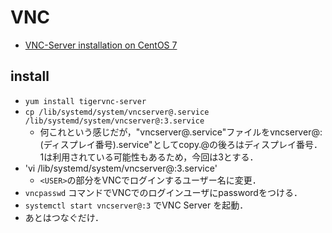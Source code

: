 # VNC

- [VNC-Server installation on CentOS 7](https://www.howtoforge.com/vnc-server-installation-on-centos-7)

## install
  - `yum install tigervnc-server`
  - `cp /lib/systemd/system/vncserver@.service /lib/systemd/system/vncserver@:3.service`
    - 何これという感じだが，"vncserver@.service"ファイルをvncserver@:(ディスプレイ番号).service"としてcopy.@の後ろはディスプレイ番号．1は利用されている可能性もあるため，今回は3とする．
  - 'vi /lib/systemd/system/vncserver@:3.service'
    - `<USER>`の部分をVNCでログインするユーザー名に変更．
  -  `vncpasswd` コマンドでVNCでのログインユーザにpasswordをつける．
  - `systemctl start vncserver@:3` でVNC Server を起動．
  - あとはつなぐだけ．

